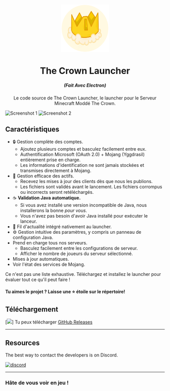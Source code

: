 <p align="center"><img src="./app/assets/images/SealCircle.png" width="150px" height="150px" alt="Louxa16"></p>

<h1 align="center">The Crown Launcher</h1>

<em><h5 align="center">(Fait Avec Electron)</h5></em>

<p align="center">Le code source de The Crown Launcher, le launcher pour le Serveur Minecraft Moddé The Crown.</p>

![Screenshot 1](https://i.imgur.com/6o7SmH6.png)
![Screenshot 2](https://i.imgur.com/x3B34n1.png)

## Caractéristiques

* 🔒 Gestion complète des comptes.
  * Ajoutez plusieurs comptes et basculez facilement entre eux.
  * Authentification Microsoft (OAuth 2.0) + Mojang (Yggdrasil) entièrement prise en charge.
  * Les informations d'identification ne sont jamais stockées et transmises directement à Mojang.
* 📂 Gestion efficace des actifs.
  * Recevez les mises à jour des clients dès que nous les publions.
  * Les fichiers sont validés avant le lancement. Les fichiers corrompus ou incorrects seront retéléchargés.
* ☕ **Validation Java automatique.**
  * Si vous avez installé une version incompatible de Java, nous installerons la bonne *pour vous*.
  * Vous n'avez pas besoin d'avoir Java installé pour exécuter le lanceur.
* 📰 Fil d'actualité intégré nativement au launcher.
* ⚙️ Gestion intuitive des paramètres, y compris un panneau de configuration Java.
* Prend en charge tous nos serveurs.
  * Basculez facilement entre les configurations de serveur.
  * Afficher le nombre de joueurs du serveur sélectionné.
* Mises à jour automatiques.
* Voir l'état des services de Mojang.

Ce n'est pas une liste exhaustive. Téléchargez et installez le launcher pour évaluer tout ce qu'il peut faire !

#### Tu aimes le projet ? Laisse une ⭐ étoile sur le répertoire!

## Téléchargement
[![](https://img.shields.io/github/release/Louxa16/TheCrownLauncher.svg?style=flat-square)]
Tu peux télécharger [GitHub Releases](https://github.com/Louxa16/TheCrownLauncher/releases)

---

## Resources

The best way to contact the developers is on Discord.

[![discord](https://discordapp.com/api/guilds/211524927831015424/embed.png?style=banner3)][discord]

---

### Hâte de vous voir en jeu !


[nodejs]: https://nodejs.org/en/ 'Node.js'
[vscode]: https://code.visualstudio.com/ 'Visual Studio Code'
[mainprocess]: https://electronjs.org/docs/tutorial/application-architecture#main-and-renderer-processes 'Main Process'
[rendererprocess]: https://electronjs.org/docs/tutorial/application-architecture#main-and-renderer-processes 'Renderer Process'
[chromedebugger]: https://marketplace.visualstudio.com/items?itemName=msjsdiag.debugger-for-chrome 'Debugger for Chrome'
[discord]: https://discord.gg/zNWUXdt 'Discord'
[wiki]: https://github.com/dscalzi/HeliosLauncher/wiki 'wiki'
[nebula]: https://github.com/dscalzi/Nebula 'dscalzi/Nebula'
[v2branch]: https://github.com/dscalzi/HeliosLauncher/tree/ts-refactor 'v2 branch'
